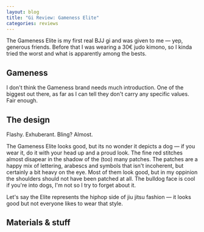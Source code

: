 ```yaml
---
layout: blog
title: "Gi Review: Gameness Elite"
categories: reviews
---
```

The Gameness Elite is my first real BJJ gi and was given to me — yep, generous friends. Before that I was wearing a 30€ judo kimono, so I kinda tried the worst and what is apparently among the bests.

## Gameness
I don't think the Gameness brand needs much introduction. One of the biggest out there, as far as I can tell they don't carry any specific values. Fair enough.

## The design
Flashy. Exhuberant. Bling? Almost.

The Gameness Elite looks good, but its no wonder it depicts a dog — if you wear it, do it with your head up and a proud look. The fine red stitches almost disapear in the shadow of the (too) many patches. The patches are a happy mix of lettering, arabescs and symbols that isn't incoherent, but certainly a bit heavy on the eye. Most of them look good, but in my oppinion the shoulders should not have been patched at all. The bulldog face is cool if you're into dogs, I'm not so I try to forget about it.

Let's say the Elite represents the hiphop side of jiu jitsu fashion — it looks good but not everyone likes to wear that style.

## Materials & stuff